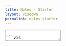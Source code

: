 ```yaml
---
title: Notes - Starter
layout: visdown
permalink: notes-starter
---
```


<section id="output"></section>

<textarea id="input" oninput="visdown()">

```vis
data:
  url: data/notes.csv
  format:
    type: csv

mark: area

encoding:
  x:
    timeUnit: year
    field: year
    type: temporal
    axis:
      format: %Y
      labelAngle: 0
      title: Year
      titleFontSize: 12
  y:
    aggregate: sum
    field: money
    type: quantitative
    axis:
      title: Notes in Circulation (Value ₹ Billions)
      titleFontSize: 12
  color:
    field: denom
    type: nominal
    scale:
      range: category10

config:
  cell:
    width: 650
    height: 500
```

</textarea>
